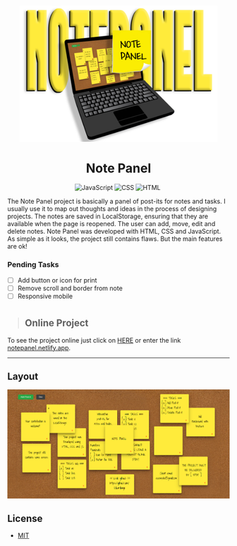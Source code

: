<div align="center" markdown="1">

<img src="/assets/img/title-NotePanel.png" alt="icon-NotePanel" width="450">

# Note Panel 

![JavaScript](https://img.shields.io/badge/JavaScript-F7DF1E?style=for-the-badge&logo=javascript&logoColor=black)&nbsp;![CSS](https://img.shields.io/badge/CSS3-1572B6?style=for-the-badge&logo=css3&logoColor=white)&nbsp;![HTML](https://img.shields.io/badge/HTML5-E34F26?style=for-the-badge&logo=html5&logoColor=white)&nbsp;

</div>

The Note Panel project is basically a panel of post-its for notes and tasks. I usually use it to map out thoughts and ideas in the process of designing projects. The notes are saved in LocalStorage, ensuring that they are available when the page is reopened. The user can add, move, edit and delete notes. Note Panel was developed with HTML, CSS and JavaScript. As simple as it looks, the project still contains flaws. But the main features are ok! 

### Pending Tasks

- [ ] Add button or icon for print
- [ ] Remove scroll and border from note
- [ ] Responsive mobile

#

> ## Online Project

To see the project online just click on [HERE](https://notepanel.netlify.app/) or enter the link [notepanel.netlify.app](https://notepanel.netlify.app/).

---

## Layout

<img src="/assets/img/layout-NotePanel.png" alt="Layout_NotePanel">

## License
 * [MIT](LICENSE)
